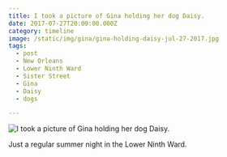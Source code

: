 ```yaml
---
title: I took a picture of Gina holding her dog Daisy.
date: 2017-07-27T20:00:00.000Z
category: timeline
image: /static/img/gina/gina-holding-daisy-jul-27-2017.jpg
tags:
  - post
  - New Orleans
  - Lower Ninth Ward
  - Sister Street
  - Gina
  - Daisy
  - dogs

---
```


![I took a picture of Gina holding her dog Daisy.](/static/img/gina/gina-holding-daisy-jul-27-2017.jpg "I took a picture of Gina holding her dog Daisy.")

Just a regular summer night in the Lower Ninth Ward.